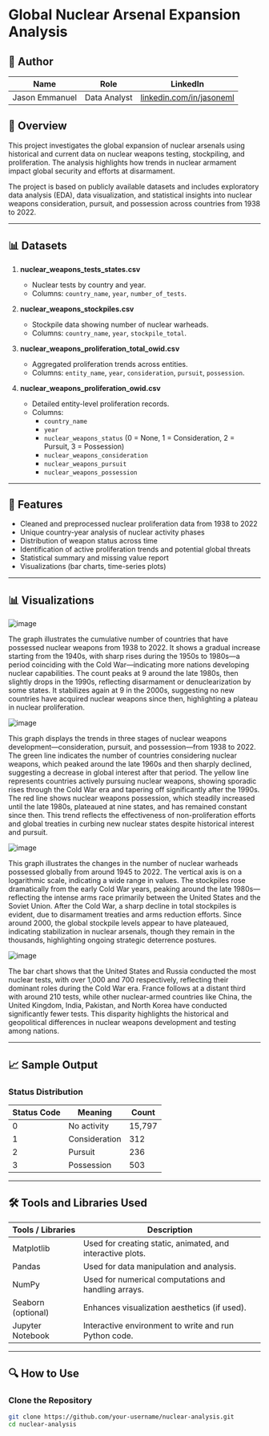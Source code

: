 # Global Nuclear Arsenal Expansion Analysis

## 👤 Author

| Name            | Role              | LinkedIn                                      |
|-----------------|-------------------|-----------------------------------------------|
| Jason Emmanuel  | Data Analyst | [linkedin.com/in/jasoneml](https://www.linkedin.com/in/jasoneml/) |

## 📘 Overview

This project investigates the global expansion of nuclear arsenals using historical and current data on nuclear weapons testing, stockpiling, and proliferation. The analysis highlights how trends in nuclear armament impact global security and efforts at disarmament.

The project is based on publicly available datasets and includes exploratory data analysis (EDA), data visualization, and statistical insights into nuclear weapons consideration, pursuit, and possession across countries from 1938 to 2022.

---

## 📊 Datasets

1. **nuclear_weapons_tests_states.csv**  
   - Nuclear tests by country and year.  
   - Columns: `country_name`, `year`, `number_of_tests`.

2. **nuclear_weapons_stockpiles.csv**  
   - Stockpile data showing number of nuclear warheads.  
   - Columns: `country_name`, `year`, `stockpile_total`.

3. **nuclear_weapons_proliferation_total_owid.csv**  
   - Aggregated proliferation trends across entities.  
   - Columns: `entity_name`, `year`, `consideration`, `pursuit`, `possession`.

4. **nuclear_weapons_proliferation_owid.csv**  
   - Detailed entity-level proliferation records.  
   - Columns:
     - `country_name`
     - `year`
     - `nuclear_weapons_status` (0 = None, 1 = Consideration, 2 = Pursuit, 3 = Possession)
     - `nuclear_weapons_consideration`
     - `nuclear_weapons_pursuit`
     - `nuclear_weapons_possession`

---

## 🚀 Features

- Cleaned and preprocessed nuclear proliferation data from 1938 to 2022
- Unique country-year analysis of nuclear activity phases
- Distribution of weapon status across time
- Identification of active proliferation trends and potential global threats
- Statistical summary and missing value report
- Visualizations (bar charts, time-series plots)

---

## 📊 Visualizations

![image](https://github.com/user-attachments/assets/60f62e0b-f020-4011-9db4-7ad75e64b533)

The graph illustrates the cumulative number of countries that have possessed nuclear weapons from 1938 to 2022. It shows a gradual increase starting from the 1940s, with sharp rises during the 1950s to 1980s—a period coinciding with the Cold War—indicating more nations developing nuclear capabilities. The count peaks at 9 around the late 1980s, then slightly drops in the 1990s, reflecting disarmament or denuclearization by some states. It stabilizes again at 9 in the 2000s, suggesting no new countries have acquired nuclear weapons since then, highlighting a plateau in nuclear proliferation.

![image](https://github.com/user-attachments/assets/c5d0f0de-8db9-47e3-8268-52b94afaee09)

This graph displays the trends in three stages of nuclear weapons development—consideration, pursuit, and possession—from 1938 to 2022. The green line indicates the number of countries considering nuclear weapons, which peaked around the late 1960s and then sharply declined, suggesting a decrease in global interest after that period. The yellow line represents countries actively pursuing nuclear weapons, showing sporadic rises through the Cold War era and tapering off significantly after the 1990s. The red line shows nuclear weapons possession, which steadily increased until the late 1980s, plateaued at nine states, and has remained constant since then. This trend reflects the effectiveness of non-proliferation efforts and global treaties in curbing new nuclear states despite historical interest and pursuit.

![image](https://github.com/user-attachments/assets/d797e5d8-10c6-4c93-91e0-a3e70c4e9b05)

This graph illustrates the changes in the number of nuclear warheads possessed globally from around 1945 to 2022. The vertical axis is on a logarithmic scale, indicating a wide range in values. The stockpiles rose dramatically from the early Cold War years, peaking around the late 1980s—reflecting the intense arms race primarily between the United States and the Soviet Union. After the Cold War, a sharp decline in total stockpiles is evident, due to disarmament treaties and arms reduction efforts. Since around 2000, the global stockpile levels appear to have plateaued, indicating stabilization in nuclear arsenals, though they remain in the thousands, highlighting ongoing strategic deterrence postures.

![image](https://github.com/user-attachments/assets/0df920b1-35c9-4f6e-bac3-fb3045b166f3)

The bar chart shows that the United States and Russia conducted the most nuclear tests, with over 1,000 and 700 respectively, reflecting their dominant roles during the Cold War era. France follows at a distant third with around 210 tests, while other nuclear-armed countries like China, the United Kingdom, India, Pakistan, and North Korea have conducted significantly fewer tests. This disparity highlights the historical and geopolitical differences in nuclear weapons development and testing among nations.

---

## 📈 Sample Output

### Status Distribution

| Status Code | Meaning        | Count |
|-------------|----------------|-------|
| 0           | No activity     | 15,797 |
| 1           | Consideration   | 312   |
| 2           | Pursuit         | 236   |
| 3           | Possession      | 503   |

---

## 🛠️ Tools and Libraries Used

| Tools / Libraries   | Description                                             |
|---------------------|---------------------------------------------------------|
| Matplotlib          | Used for creating static, animated, and interactive plots. |
| Pandas              | Used for data manipulation and analysis.                |
| NumPy               | Used for numerical computations and handling arrays.     |
| Seaborn (optional)  | Enhances visualization aesthetics (if used).            |
| Jupyter Notebook    | Interactive environment to write and run Python code.   |

---

## 🔍 How to Use

### Clone the Repository

```bash
git clone https://github.com/your-username/nuclear-analysis.git
cd nuclear-analysis
